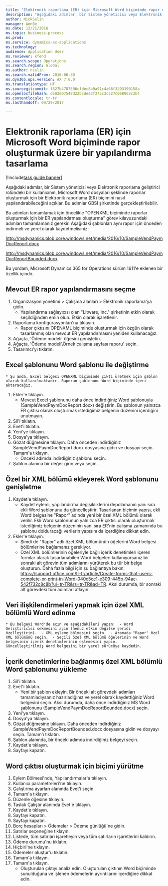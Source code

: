 ```yaml
--- 
title: "Elektronik raporlama (ER) için Microsoft Word biçiminde rapor oluşturmak üzere bir yapılandırma tasarlama"
description: "Aşağıdaki adımlar, bir Sistem yöneticisi veya Elektronik raporlama geliştirici rolündeki bir kullanıcının, Microsoft Word dosyaları şeklinde raporlar oluşturmak için bir Elektronik raporlama (ER) biçimini nasıl yapılandırabileceğini açıklar."
author: NickSelin
manager: AnnBe
ms.date: 12/21/2016
ms.topic: business-process
ms.prod: 
ms.service: dynamics-ax-applications
ms.technology: 
audience: Application User
ms.reviewer: kfend
ms.search.scope: Operations
ms.search.region: Global
ms.author: nselin
ms.search.validFrom: 2016-06-30
ms.dyn365.ops.version: AX 7.0.0
ms.translationtype: HT
ms.sourcegitcommit: f827b4787506cfdec8b9a91c4a68f3293190158a
ms.openlocfilehash: d602e07548d22bcdee3f375c3c327c0e8963c3b4
ms.contentlocale: tr-tr
ms.lasthandoff: 09/29/2017

---
```

# <a name="design-a-configuration-for-generating-reports-in-microsoft-word-format-for-electronic-reporting-er"></a>Elektronik raporlama (ER) için Microsoft Word biçiminde rapor oluşturmak üzere bir yapılandırma tasarlama

[!include[task guide banner](../../includes/task-guide-banner.md)]

Aşağıdaki adımlar, bir Sistem yöneticisi veya Elektronik raporlama geliştirici rolündeki bir kullanıcının, Microsoft Word dosyaları şeklinde raporlar oluşturmak için bir Elektronik raporlama (ER) biçimini nasıl yapılandırabileceğini açıklar. Bu adımlar GBSI şirketinde gerçekleştirilebilir.

Bu adımları tamamlamak için öncelikle "OPENXML biçiminde raporlar oluşturmak için bir ER yapılandırması oluşturma" görev kılavuzundaki adımları tamamlamanız gerekir. Aşağıdaki şablonları aynı rapor için önceden indirmeli ve yerel olarak kaydetmelisiniz:

http://msdynamics.blob.core.windows.net/media/2016/10/SampleVendPaymDocReport.docx

http://msdynamics.blob.core.windows.net/media/2016/10/SampleVendPaymDocReportBounded.docx

Bu yordam, Microsoft Dynamics 365 for Operations sürüm 1611'e eklenen bir özellik içindir.


## <a name="select-the-existing-er-report-configuration"></a>Mevcut ER rapor yapılandırmasını seçme
1. Organizasyon yönetimi > Çalışma alanları > Elektronik raporlama'ya gidin.
    * Yapılandırma sağlayıcısı olan "Litware, Inc." şirketinin etkin olarak seçildiğinden emin olun. Etkin olarak işaretlenir.  
2. Raporlama konfigürasyonları'na tıklayın.
    * Rapor çıktısını OPENXML biçiminde oluşturmak için özgün olarak tasarlanmış olan mevcut ER yapılandırmasını yeniden kullanacağız.  
3. Ağaçta, 'Ödeme modeli' öğesini genişletin.
4. Ağaçta, 'Ödeme modeli\Örnek çalışma sayfası raporu' seçin.
5. Tasarımcı'yı tıklatın.

## <a name="replace-the-excel-template-with-the-word-template"></a>Excel şablonunu Word şablonu ile değiştirme
    * Şu anda, Excel belgesi OPENXML biçiminde çıktı üretmek için şablon olarak kullanılmaktadır. Raporun şablonunu Word biçiminde içeri aktaracağız.  
1. Ekler'e tıklayın.
    * Mevcut Excel şablonunu daha önce indirdiğiniz Word şablonuyla (SampleVendPaymDocReport.docx) değiştirin. Bu şablonun yalnızca ER çıktısı olarak oluşturmak istediğimiz belgenin düzenini içerdiğini unutmayın.  
2. Sil'i tıklatın.
3. Evet'i tıklatın.
4. Yeni'ye tıklayın.
5. Dosya'ya tıklayın.
6. Gözat düğmesine tıklayın. Daha önceden indirdiğiniz SampleVendPaymDocReport.docx dosyasına gidin ve dosyayı seçin. Tamam'a tıklayın.
    * Önceki adımda indirdiğiniz şablonu seçin.  
7. Şablon alanına bir değer girin veya seçin.

## <a name="extend-the-word-template-by-adding-a-custom-xml-part"></a>Özel bir XML bölümü ekleyerek Word şablonunu genişletme
1. Kaydet'e tıklayın.
    * Kaydet eylemi, yapılandırma değişikliklerini depolamanın yanı sıra ekli Word şablonunu da güncelleştirir. Tasarlanan biçimin yapısı, ekli Word belgesine "Rapor" adında yeni bir özel XML bölümü olarak verilir. Ekli Word şablonunun yalnızca ER çıktısı olarak oluşturmak istediğimiz belgenin düzeninin yanı sıra ER'nin çalışma zamanında bu şablonu dolduracağı verilerin yapısını da içerdiğine dikkat edin.  
2. Ekler'e tıklayın.
    * Şimdi de "Rapor" adlı özel XML bölümünün öğelerini Word belgesi bölümlerine bağlamanız gerekiyor.  
    * Özel XML bölümlerinin öğeleriyle bağlı içerik denetimleri içeren formlar olarak tasarlanabilen Word belgeleri kullanıyorsanız bir sonraki alt görevin tüm adımlarını yürüterek bu tür bir belge oluşturun. Daha fazla bilgi için şu bağlantıya bakın: https://support.office.com/tr-tr/article/Create-forms-that-users-complete-or-print-in-Word-040c5cc1-e309-445b-94ac-542f732c8c8b?ui=tr-TR&rs=tr-TR&ad=TR. Aksi durumda, bir sonraki alt görevdeki tüm adımları atlayın.  

## <a name="get-word-with-custom-xml-part-to-do-data-bindings"></a>Veri ilişkilendirmeleri yapmak için özel XML bölümlü Word edinme
    * Bu belgeyi Word'de açın ve aşağıdakileri yapın:  - Word Geliştiricisi sekmesini açın (henüz etkin değilse şeridi özelleştirin).  - XML eşleme bölmesini seçin.  - Aramada "Rapor" özel XML bölümünü seçin.  - Seçili özel XML bölümü öğelerinin ve Word belgesinin içerik denetimlerinin eşlemesini yapın.  - Güncelleştirilmiş Word belgesini bir yerel sürücüye kaydedin.  

## <a name="upload-the-word-template-with-custom-xml-part-bounded-to-content-controls"></a>İçerik denetimlerine bağlanmış özel XML bölümlü Word şablonunu yükleme
1. Sil'i tıklatın.
2. Evet'i tıklatın.
    * Yeni bir şablon ekleyin. Bir önceki alt görevdeki adımları tamamladıysanız hazırladığınız ve yerel olarak kaydettiğiniz Word belgesini seçin. Aksi durumda, daha önce indirdiğiniz MS Word şablonunu (SampleVendPaymDocReportBounded.docx) seçin.  
3. Yeni'ye tıklayın.
4. Dosya'ya tıklayın.
5. Gözat düğmesine tıklayın. Daha önceden indirdiğiniz SampleVendPaymDocReportBounded.docx dosyasına gidin ve dosyayı seçin. Tamam'ı tıklatın.
6. Şablon alanında, bir önceki adımda indirdiğiniz belgeyi seçin.
7. Kaydet'e tıklayın.
8. Sayfayı kapatın.

## <a name="execute-the-format-to-create-word-output"></a>Word çıktısı oluşturmak için biçimi yürütme
1. Eylem Bölmesi'nde, Yapılandırmalar'a tıklayın.
2. Kullanıcı parametreleri'ne tıklayın.
3. Çalıştırma ayarları alanında Evet'i seçin.
4. Tamam'a tıklayın.
5. Düzenle öğesine tıklayın.
6. Taslak Çalıştır alanında Evet'e tıklayın.
7. Kaydet'e tıklayın.
8. Sayfayı kapatın.
9. Sayfayı kapatın.
10. Borç hesapları > Ödemeler > Ödeme günlüğü'ne gidin.
11. Satırlar seçeneğine tıklayın.
12. Listede, tüm satırları işaretleyin veya tüm satırların işaretlerini kaldırın.
13. Ödeme durumu'nu tıklatın.
14. Hiçbiri'ne tıklayın.
15. Ödemeler oluştur'u tıklatın.
16. Tamam'a tıklayın.
17. Tamam'a tıklayın.
    * Oluşturulan çıktıyı analiz edin. Oluşturulan çıktının Word biçiminde sunulduğuna ve işlenen ödemelerin ayrıntılarını içerdiğine dikkat edin.  



